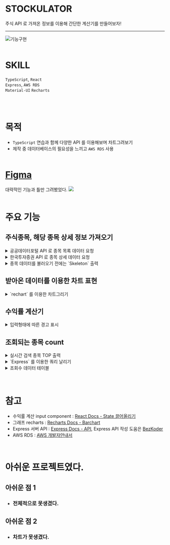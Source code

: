 # STOCKULATOR

주식 API 로 가져온 정보를 이용해 간단한 계산기를 만들어보자!

---

![기능구현](https://user-images.githubusercontent.com/98632452/203631624-cdb3846e-87bf-4157-b6b2-eaca4e98ae81.gif)
<br/><br/>


# SKILL
`TypeScript`, `React`
<br/>
`Express`, `AWS RDS`
<br/>
`Material-UI` `Recharts`

<br/><br/>


# 목적

- `TypeScript` 연습과 함께 다양한 API 를 이용해보며 차트그려보기
- 제작 중 데이터베이스의 필요성을 느끼고 `AWS RDS` 사용
<br/><br/>


# [Figma](https://www.figma.com/file/eIc2h5leDiC8fLaZifxkVa/STOCKULATOR?node-id=0%3A1&t=R8fKbkqKEhkQKGbX-1)

대략적인 기능과 틀만 그려봤었다.
![](https://velog.velcdn.com/images/thovy/post/115afad2-56af-45fc-84c9-60acc9ec0ff4/image.png)
<br/>
<br/>

# 주요 기능

## 주식종목, 해당 종목 상세 정보 가져오기
<details>
<summary>공공데이터포털 API 로 종목 목록 데이터 요청</summary>
<div markdown="1">

  
  ![](https://velog.velcdn.com/images/thovy/post/52dccea7-033f-4798-88f7-fe340af892aa/image.png)  
![](https://velog.velcdn.com/images/thovy/post/d073e202-8701-4aff-a2ce-b6dba43b047e/image.png)

  </div>
</details>

<details>
<summary>한국투자증권 API 로 종목 상세 데이터 요청</summary>
<div markdown="1">


  ![](https://velog.velcdn.com/images/thovy/post/b973c9c0-cbc2-4c1a-a7c9-f5bfdf017a47/image.png)
</div>
</details>


<details>
<summary>종목 데이터를 불러오기 전에는 `Skeleton` 출력</summary>
<div markdown="1">


  ![](https://velog.velcdn.com/images/thovy/post/180023e3-862c-4fae-b329-9367adb1d2ea/image.png)
</div>
</details>


## 받아온 데이터를 이용한 차트 표현
<details>
<summary>`rechart` 를 이용한 차트그리기</summary>
<div markdown="1">

  
  ![](https://velog.velcdn.com/images/thovy/post/f9ad281c-8d60-4e18-ae66-788582ecc034/image.png)

</div>
</details>

## 수익률 계산기
<details>
<summary>입력형태에 따른 경고 표시</summary>
<div markdown="1">

  
  ![](https://velog.velcdn.com/images/thovy/post/91fa59f4-f883-46e3-a802-732f5aa0fe07/image.png)
  
</div>
</details>

## 조회되는 종목 count
<details>
<summary>실시간 검색 종목 TOP 출력</summary>
<div markdown="1">

  - 정렬
  ![](https://velog.velcdn.com/images/thovy/post/465260a6-522f-49a0-9312-cb0f16470eeb/image.png)
  - 출력  
  ![](https://velog.velcdn.com/images/thovy/post/9896b53d-7b41-4792-b4ea-5134da85b508/image.png)

  
</div>
</details>


<details>
<summary> `Express` 를 이용한 쿼리 날리기</summary>
<div markdown="1">

![](https://velog.velcdn.com/images/thovy/post/da760089-ca61-42d2-9a50-1a13ebbc4b49/image.png)


  
</div>
</details>



<details>
<summary>조회수 데이터 테이블</summary>
<div markdown="1">


![](https://velog.velcdn.com/images/thovy/post/9db837de-51ef-4783-94c1-1f0e46f134ff/image.png)


  
</div>
</details>
<br/>
<br/>


# 참고
- 수익률 계산 input component : [React Docs - State 끌어올리기](https://ko.reactjs.org/docs/lifting-state-up.html)
- 그래프 recharts : [Recharts Docs - Barchart](https://recharts.org/en-US/api/BarChart)
- Express 서버 API : [Express Docs - API](https://expressjs.com/ko/4x/api.html#app.post.method), Express API 작성 도움은 [BezKoder](https://www.bezkoder.com/react-node-express-mysql/)
- AWS RDS : [AWS 개발자안내서](https://docs.aws.amazon.com/ko_kr/elasticbeanstalk/latest/dg/create-deploy-nodejs.rds.html)

<br/>

# 아쉬운 프로젝트였다.

## 아쉬운 점 1

- ### 전체적으로 못생겼다.

## 아쉬운 점 2
- ### 차트가 못생겼다.
